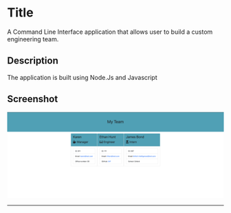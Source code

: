 # Title
A Command Line Interface application that allows user to build a custom engineering team. 


## Description
The application is built using Node.Js and Javascript

## Screenshot
![Employee Summary 1](Summary.png)






- - -



